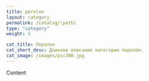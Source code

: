 ```yaml
---
title: porolon
layout: category
permalink: /catalog/:path/
type: "category"
weight: 5

cat_title: Поролон
cat_short_desc: Длинное описание категории поролон.
cat_image: /images/pic300.jpg
---
```


Content